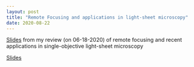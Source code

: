 ```yaml
---
layout: post
title: "Remote Focusing and applications in light-sheet microscopy"
date: 2020-08-22
---
```


[Slides](https://raghavchhetri.github.io/pdf/remote-refocus.pdf) from my review (on 06-18-2020) of remote focusing and recent applications in single-objective light-sheet microscopy


<a href="https://raghavchhetri.github.io/pdf/remote-refocus.pdf#view=FitH">Slides</a>
